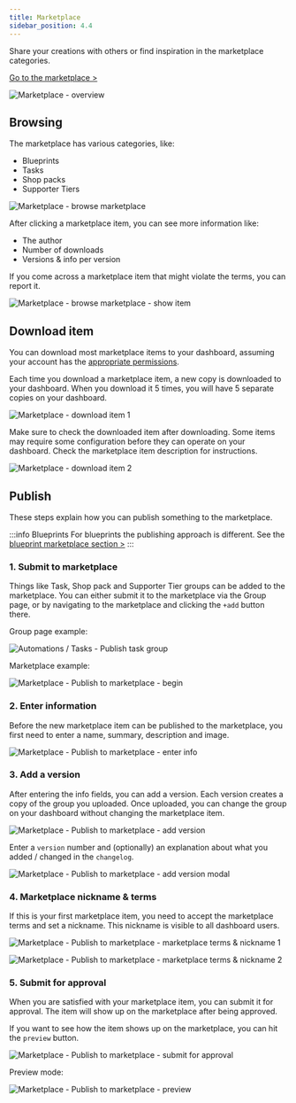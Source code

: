 ```yaml
---
title: Marketplace
sidebar_position: 4.4
---
```


Share your creations with others or find inspiration in the marketplace categories.

[Go to the marketplace >](https://dash.gameserverapp.com/marketplace)


![Marketplace - overview](/img/dashboard/marketplace/marketplace_overview.jpg)

## Browsing
The marketplace has various categories, like:
- Blueprints
- Tasks
- Shop packs
- Supporter Tiers

![Marketplace - browse marketplace](/img/dashboard/marketplace/marketplace_category_example.jpg)

After clicking a marketplace item, you can see more information like:
- The author
- Number of downloads
- Versions & info per version

If you come across a marketplace item that might violate the terms, you can report it.

![Marketplace - browse marketplace - show item](/img/dashboard/marketplace/browse_marketplace.jpg)


## Download item

You can download most marketplace items to your dashboard, assuming your account has the [appropriate permissions](/dashboard/admin_teams#team-permissions).

Each time you download a marketplace item, a new copy is downloaded to your dashboard. When you download it 5 times, you will have 5 separate copies on your dashboard.

![Marketplace - download item 1](/img/dashboard/marketplace/download_item_1.jpg)

Make sure to check the downloaded item after downloading. Some items may require some configuration before they can operate on your dashboard. Check the marketplace item description for instructions.

![Marketplace - download item 2](/img/dashboard/marketplace/download_item_2.jpg)


## Publish

These steps explain how you can publish something to the marketplace. 

:::info Blueprints
For blueprints the publishing approach is different. See the [blueprint marketplace section >](/dashboard/blueprints/how-to/publish_blueprint_on_marketplace)
:::

### 1. Submit to marketplace
Things like Task, Shop pack and Supporter Tier groups can be added to the marketplace.
You can either submit it to the marketplace via the Group page, or by navigating to the marketplace and clicking the `+add` button there.

Group page example:

![Automations / Tasks - Publish task group](/img/dashboard/automate_tasks/publish_task_group.jpg)

Marketplace example:

![Marketplace - Publish to marketplace - begin](/img/dashboard/marketplace/publish_to_marketplace_1.jpg)

### 2. Enter information
Before the new marketplace item can be published to the marketplace, you first need to enter a name, summary, description and image.

![Marketplace - Publish to marketplace - enter info](/img/dashboard/marketplace/publish_to_marketplace_2.jpg)

### 3. Add a version
After entering the info fields, you can add a version. Each version creates a copy of the group you uploaded.
Once uploaded, you can change the group on your dashboard without changing the marketplace item. 

![Marketplace - Publish to marketplace - add version](/img/dashboard/marketplace/publish_to_marketplace_3.jpg)

Enter a `version` number and (optionally) an explanation about what you added / changed in the `changelog`.

![Marketplace - Publish to marketplace - add version modal](/img/dashboard/marketplace/publish_to_marketplace_4.jpg)

### 4. Marketplace nickname & terms
If this is your first marketplace item, you need to accept the marketplace terms and set a nickname. This nickname is visible to all dashboard users.


![Marketplace - Publish to marketplace - marketplace terms & nickname 1](/img/dashboard/marketplace/publish_to_marketplace_5_1.jpg)


![Marketplace - Publish to marketplace - marketplace terms & nickname 2](/img/dashboard/marketplace/publish_to_marketplace_5_2.jpg)

### 5. Submit for approval
When you are satisfied with your marketplace item, you can submit it for approval. The item will show up on the marketplace after being approved.

If you want to see how the item shows up on the marketplace, you can hit the `preview` button.

![Marketplace - Publish to marketplace - submit for approval](/img/dashboard/marketplace/publish_to_marketplace_6.jpg)

Preview mode:

![Marketplace - Publish to marketplace - preview](/img/dashboard/marketplace/publish_to_marketplace_7.jpg)